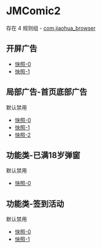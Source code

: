 # JMComic2

存在 4 规则组 - [com.jiaohua_browser](/src/apps/com.jiaohua_browser.ts)

## 开屏广告

- [快照-0](https://i.gkd.li/i/14141773)
- [快照-1](https://i.gkd.li/i/14142408)

## 局部广告-首页底部广告

默认禁用

- [快照-0](https://i.gkd.li/i/14141810)
- [快照-1](https://i.gkd.li/i/14142408)
- [快照-2](https://i.gkd.li/i/14205165)

## 功能类-已满18岁弹窗

默认禁用

- [快照-0](https://i.gkd.li/i/14141809)

## 功能类-签到活动

默认禁用

- [快照-0](https://i.gkd.li/i/14141807)
- [快照-1](https://i.gkd.li/i/14205170)
